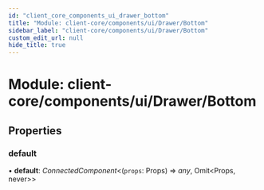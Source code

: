 ```yaml
---
id: "client_core_components_ui_drawer_bottom"
title: "Module: client-core/components/ui/Drawer/Bottom"
sidebar_label: "client-core/components/ui/Drawer/Bottom"
custom_edit_url: null
hide_title: true
---
```


# Module: client-core/components/ui/Drawer/Bottom

## Properties

### default

• **default**: *ConnectedComponent*<(`props`: Props) => *any*, Omit<Props, never\>\>
